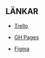 ## LÄNKAR

- [Trello](https://trello.com/b/k1c3U1vm/flashfilm)

- [GH Pages](https://victorsundberg1.github.io/FilmFlash/)

- [Figma](https://www.figma.com/design/5AGPsqJbPFiTlRSi0vYren/FlashFilm?node-id=0-1&p=f&t=Y74BHvnu5gbhkzPp-0)
